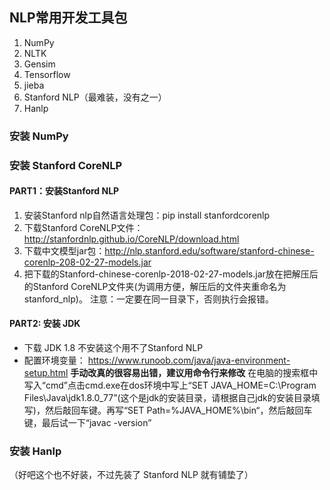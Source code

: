 
## NLP常用开发工具包
1. NumPy
2. NLTK
3. Gensim
4. Tensorflow
5. jieba
6. Stanford NLP（最难装，没有之一）
7. Hanlp
### 安装 NumPy  

### 安装 Stanford CoreNLP 
#### PART1：安装Stanford NLP

1. 安装Stanford nlp自然语言处理包：pip install stanfordcorenlp
2. 下载Stanford CoreNLP文件：http://stanfordnlp.github.io/CoreNLP/download.html
3. 下载中文模型jar包：http://nlp.stanford.edu/software/stanford-chinese-corenlp-208-02-27-models.jar
4. 把下载的Stanford-chinese-corenlp-2018-02-27-models.jar放在把解压后的Stanford CoreNLP文件夹(为调用方便，解压后的文件夹重命名为stanford_nlp)。
注意：一定要在同一目录下，否则执行会报错。

#### PART2: 安装 JDK
* 下载 JDK 1.8 不安装这个用不了Stanford NLP
* 配置环境变量：
  https://www.runoob.com/java/java-environment-setup.html
  **手动改真的很容易出错，建议用命令行来修改**
 在电脑的搜索框中写入“cmd”点击cmd.exe在dos环境中写上“SET JAVA_HOME=C:\Program Files\Java\jdk1.8.0_77”(这个是jdk的安装目录，请根据自己jdk的安装目录填写)，然后敲回车键。再写“SET Path=%JAVA_HOME%\bin“，然后敲回车键，最后试一下“javac -version” 

### 安装 Hanlp 
（好吧这个也不好装，不过先装了 Stanford NLP 就有铺垫了）
